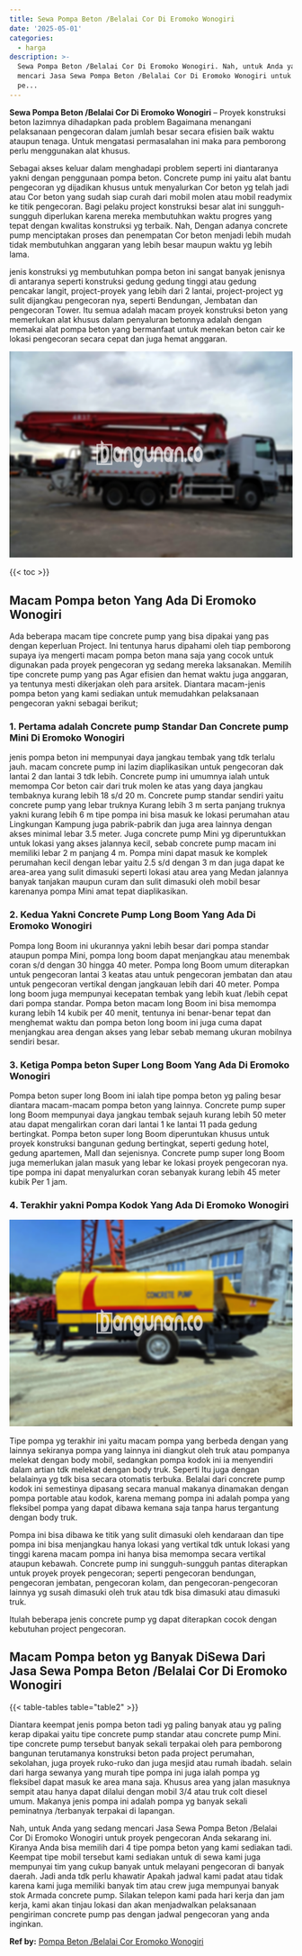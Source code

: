 ```yaml
---
title: Sewa Pompa Beton /Belalai Cor Di Eromoko Wonogiri
date: '2025-05-01'
categories:
  - harga
description: >-
  Sewa Pompa Beton /Belalai Cor Di Eromoko Wonogiri. Nah, untuk Anda yang sedang
  mencari Jasa Sewa Pompa Beton /Belalai Cor Di Eromoko Wonogiri untuk proyek
  pe...
---
```


**Sewa Pompa Beton /Belalai Cor Di Eromoko Wonogiri** – Proyek konstruksi beton lazimnya dihadapkan pada problem Bagaimana menangani pelaksanaan pengecoran dalam jumlah besar secara efisien baik waktu ataupun tenaga. Untuk mengatasi permasalahan ini maka para pemborong perlu menggunakan alat khusus.

Sebagai akses keluar dalam menghadapi problem seperti ini diantaranya yakni dengan penggunaan pompa beton. Concrete pump ini yaitu alat bantu pengecoran yg dijadikan khusus untuk menyalurkan Cor beton yg telah jadi atau Cor beton yang sudah siap curah dari mobil molen atau mobil readymix ke titik pengecoran. Bagi pelaku project konstruksi besar alat ini sungguh-sungguh diperlukan karena mereka membutuhkan waktu progres yang tepat dengan kwalitas konstruksi yg terbaik. Nah, Dengan adanya concrete pump menciptakan proses dan penempatan Cor beton menjadi lebih mudah tidak membutuhkan anggaran yang lebih besar maupun waktu yg lebih lama.

jenis konstruksi yg membutuhkan pompa beton ini sangat banyak jenisnya di antaranya seperti konstruksi gedung gedung tinggi atau gedung pencakar langit, project-proyek yang lebih dari 2 lantai, project-project yg sulit dijangkau pengecoran nya, seperti Bendungan, Jembatan dan pengecoran Tower. Itu semua adalah macam proyek konstruksi beton yang memerlukan alat khusus dalam penyaluran betonnya adalah dengan memakai alat pompa beton yang bermanfaat untuk menekan beton cair ke lokasi pengecoran secara cepat dan juga hemat anggaran.

![Sewa Pompa Beton /Belalai Cor Di Eromoko Wonogiri](/images/sewa-concrete-pump-25.png)

{{< toc >}}

## Macam Pompa beton Yang Ada Di Eromoko Wonogiri

Ada beberapa macam tipe concrete pump yang bisa dipakai yang pas dengan keperluan Project. Ini tentunya harus dipahami oleh tiap pemborong supaya iya mengerti macam pompa beton mana saja yang cocok untuk digunakan pada proyek pengecoran yg sedang mereka laksanakan. Memilih tipe concrete pump yang pas Agar efisien dan hemat waktu juga anggaran, ya tentunya mesti dikerjakan oleh para arsitek. Diantara macam-jenis pompa beton yang kami sediakan untuk memudahkan pelaksanaan pengecoran yakni sebagai berikut;

### 1\. Pertama adalah Concrete pump Standar Dan Concrete pump Mini Di Eromoko Wonogiri

jenis pompa beton ini mempunyai daya jangkau tembak yang tdk terlalu jauh. macam concrete pump ini lazim diaplikasikan untuk pengecoran dak lantai 2 dan lantai 3 tdk lebih. Concrete pump ini umumnya ialah untuk memompa Cor beton cair dari truk molen ke atas yang daya jangkau tembaknya kurang lebih 18 s/d 20 m. Concrete pump standar sendiri yaitu concrete pump yang lebar truknya Kurang lebih 3 m serta panjang truknya yakni kurang lebih 6 m tipe pompa ini bisa masuk ke lokasi perumahan atau Lingkungan Kampung juga pabrik-pabrik dan juga area lainnya dengan akses minimal lebar 3.5 meter. Juga concrete pump Mini yg diperuntukkan untuk lokasi yang akses jalannya kecil, sebab concrete pump macam ini memiliki lebar 2 m panjang 4 m. Pompa mini dapat masuk ke komplek perumahan kecil dengan lebar yaitu 2.5 s/d dengan 3 m dan juga dapat ke area-area yang sulit dimasuki seperti lokasi atau area yang Medan jalannya banyak tanjakan maupun curam dan sulit dimasuki oleh mobil besar karenanya pompa Mini amat tepat diaplikasikan.

### 2\. Kedua Yakni Concrete Pump Long Boom Yang Ada Di Eromoko Wonogiri

Pompa long Boom ini ukurannya yakni lebih besar dari pompa standar ataupun pompa Mini, pompa long boom dapat menjangkau atau menembak coran s/d dengan 30 hingga 40 meter. Pompa long Boom umum diterapkan untuk pengecoran lantai 3 keatas atau untuk pengecoran jembatan dan atau untuk pengecoran vertikal dengan jangkauan lebih dari 40 meter. Pompa long boom juga mempunyai kecepatan tembak yang lebih kuat /lebih cepat dari pompa standar. Pompa beton macam long Boom ini bisa memompa kurang lebih 14 kubik per 40 menit, tentunya ini benar-benar tepat dan menghemat waktu dan pompa beton long boom ini juga cuma dapat menjangkau area dengan akses yang lebar sebab memang ukuran mobilnya sendiri besar.

### 3\. Ketiga Pompa beton Super Long Boom Yang Ada Di Eromoko Wonogiri

Pompa beton super long Boom ini ialah tipe pompa beton yg paling besar diantara macam-macam pompa beton yang lainnya. Concrete pump super long Boom mempunyai daya jangkau tembak sejauh kurang lebih 50 meter atau dapat mengalirkan coran dari lantai 1 ke lantai 11 pada gedung bertingkat. Pompa beton super long Boom diperuntukan khusus untuk proyek konstruksi bangunan gedung bertingkat, seperti gedung hotel, gedung apartemen, Mall dan sejenisnya. Concrete pump super long Boom juga memerlukan jalan masuk yang lebar ke lokasi proyek pengecoran nya. tipe pompa ini dapat menyalurkan coran sebanyak kurang lebih 45 meter kubik Per 1 jam.

### 4\. Terakhir yakni Pompa Kodok Yang Ada Di Eromoko Wonogiri

![Sewa Pompa Beton /Belalai Cor Di Eromoko Wonogiri](/images/sewa-concrete-pump-09.png)

Tipe pompa yg terakhir ini yaitu macam pompa yang berbeda dengan yang lainnya sekiranya pompa yang lainnya ini diangkut oleh truk atau pompanya melekat dengan body mobil, sedangkan pompa kodok ini ia menyendiri dalam artian tdk melekat dengan body truk. Seperti Itu juga dengan belalainya yg tdk bisa secara otomatis terbuka. Belalai dari concrete pump kodok ini semestinya dipasang secara manual makanya dinamakan dengan pompa portable atau kodok, karena memang pompa ini adalah pompa yang fleksibel pompa yang dapat dibawa kemana saja tanpa harus tergantung dengan body truk.

Pompa ini bisa dibawa ke titik yang sulit dimasuki oleh kendaraan dan tipe pompa ini bisa menjangkau hanya lokasi yang vertikal tdk untuk lokasi yang tinggi karena macam pompa ini hanya bisa memompa secara vertikal ataupun kebawah. Concrete pump ini sungguh-sungguh pantas diterapkan untuk proyek proyek pengecoran; seperti pengecoran bendungan, pengecoran jembatan, pengecoran kolam, dan pengecoran-pengecoran lainnya yg susah dimasuki oleh truk atau tdk bisa dimasuki atau dimasuki truk.

Itulah beberapa jenis concrete pump yg dapat diterapkan cocok dengan kebutuhan project pengecoran.

## Macam Pompa beton yg Banyak DiSewa Dari Jasa Sewa Pompa Beton /Belalai Cor Di Eromoko Wonogiri

{{< table-tables table="table2" >}}

Diantara keempat jenis pompa beton tadi yg paling banyak atau yg paling kerap dipakai yaitu tipe concrete pump standar atau concrete pump Mini. tipe concrete pump tersebut banyak sekali terpakai oleh para pemborong bangunan terutamanya konstruksi beton pada project perumahan, sekolahan, juga proyek ruko-ruko dan juga mesjid atau rumah ibadah. selain dari harga sewanya yang murah tipe pompa ini juga ialah pompa yg fleksibel dapat masuk ke area mana saja. Khusus area yang jalan masuknya sempit atau hanya dapat dilalui dengan mobil 3/4 atau truk colt diesel umum. Makanya jenis pompa ini adalah pompa yg banyak sekali peminatnya /terbanyak terpakai di lapangan.

Nah, untuk Anda yang sedang mencari Jasa Sewa Pompa Beton /Belalai Cor Di Eromoko Wonogiri untuk proyek pengecoran Anda sekarang ini. Kiranya Anda bisa memilih dari 4 tipe pompa beton yang kami sediakan tadi. Keempat tipe mobil tersebut kami sediakan untuk di sewa kami juga mempunyai tim yang cukup banyak untuk melayani pengecoran di banyak daerah. Jadi anda tdk perlu khawatir Apakah jadwal kami padat atau tidak karena kami juga memiliki banyak tim atau crew juga mempunyai banyak stok Armada concrete pump. Silakan telepon kami pada hari kerja dan jam kerja, kami akan tinjau lokasi dan akan menjadwalkan pelaksanaan pengiriman concrete pump pas dengan jadwal pengecoran yang anda inginkan.

**Ref by:** [Pompa Beton /Belalai Cor Eromoko Wonogiri](https://id.wikipedia.org/wiki/Pompa)
